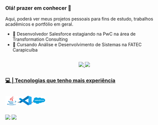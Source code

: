 ### Olá! prazer em conhecer 👋
Aqui, poderá ver meus projetos pessoais para fins de estudo, trabalhos acadêmicos e portfólio em geral.

- 💼 Desenvolvedor Salesforce estagiando na PwC na área de Transformation Consulting
- 🏫 Cursando Análise e Desenvolvimento de Sistemas na FATEC Carapicuíba
##

<div align="center">
  <a href="https://github.com/Shininden">
  <img height="155em" src="https://github-readme-stats.vercel.app/api?username=Shininden&show_icons=true&theme=holi&include_all_commits=true&count_private=true"/>
  <img height="155em" src="https://github-readme-stats.vercel.app/api/top-langs/?username=Shininden&layout=compact&langs_count=7&theme=holi"/>
</div>
  
  ##
  <h3>💻 | Tecnologias que tenho mais experiência</h3>
<div style="display: inline_block"><br>
  <img align="center" alt="Matheus-Java" height="30" width="40" src="https://github.com/devicons/devicon/blob/master/icons/java/java-original.svg">
  <img align="center" alt="Matheus-VS-Code" height="30" width="40" src="https://github.com/devicons/devicon/blob/master/icons/vscode/vscode-original.svg">
  <img align="center" alt="Matheus-SalesForce" height="30" width="40" src="https://github.com/devicons/devicon/blob/master/icons/salesforce/salesforce-original.svg">
</div>  

  ##
<div>
    <a href="https://www.linkedin.com/in/matheus-paz-oliveira-b385582b0/" target="blank"><img src="https://img.shields.io/badge/-LinkedIn-%230077B5?style=for-the-badge&logo=linkedin&logoColor=white" target="_blank"></a> 
    <a href = "mailto:mathpaz.oliveira@gmail.com"><img src="https://img.shields.io/badge/Gmail-D14836?style=for-the-badge&logo=gmail&logoColor=white" target="_blank"></a>
  
</div>
